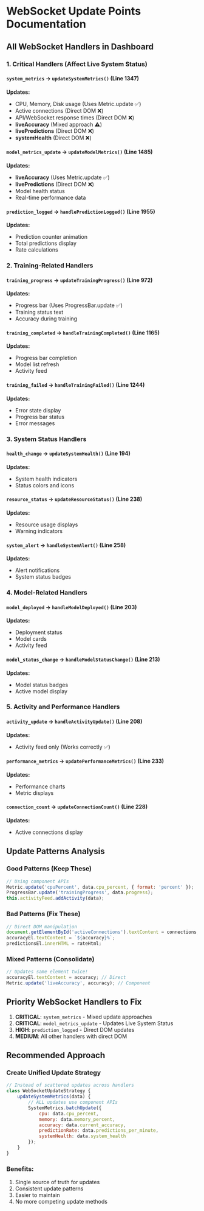 # WebSocket Update Points Documentation

## All WebSocket Handlers in Dashboard

### 1. Critical Handlers (Affect Live System Status)

#### `system_metrics` → `updateSystemMetrics()` (Line 1347)
**Updates:**
- CPU, Memory, Disk usage (Uses Metric.update ✅)
- Active connections (Direct DOM ❌)
- API/WebSocket response times (Direct DOM ❌)
- **liveAccuracy** (Mixed approach ⚠️)
- **livePredictions** (Direct DOM ❌)
- **systemHealth** (Direct DOM ❌)

#### `model_metrics_update` → `updateModelMetrics()` (Line 1485)
**Updates:**
- **liveAccuracy** (Uses Metric.update ✅)
- **livePredictions** (Direct DOM ❌)
- Model health status
- Real-time performance data

#### `prediction_logged` → `handlePredictionLogged()` (Line 1955)
**Updates:**
- Prediction counter animation
- Total predictions display
- Rate calculations

### 2. Training-Related Handlers

#### `training_progress` → `updateTrainingProgress()` (Line 972)
**Updates:**
- Progress bar (Uses ProgressBar.update ✅)
- Training status text
- Accuracy during training

#### `training_completed` → `handleTrainingCompleted()` (Line 1165)
**Updates:**
- Progress bar completion
- Model list refresh
- Activity feed

#### `training_failed` → `handleTrainingFailed()` (Line 1244)
**Updates:**
- Error state display
- Progress bar status
- Error messages

### 3. System Status Handlers

#### `health_change` → `updateSystemHealth()` (Line 194)
**Updates:**
- System health indicators
- Status colors and icons

#### `resource_status` → `updateResourceStatus()` (Line 238)
**Updates:**
- Resource usage displays
- Warning indicators

#### `system_alert` → `handleSystemAlert()` (Line 258)
**Updates:**
- Alert notifications
- System status badges

### 4. Model-Related Handlers

#### `model_deployed` → `handleModelDeployed()` (Line 203)
**Updates:**
- Deployment status
- Model cards
- Activity feed

#### `model_status_change` → `handleModelStatusChange()` (Line 213)
**Updates:**
- Model status badges
- Active model display

### 5. Activity and Performance Handlers

#### `activity_update` → `handleActivityUpdate()` (Line 208)
**Updates:**
- Activity feed only (Works correctly ✅)

#### `performance_metrics` → `updatePerformanceMetrics()` (Line 233)
**Updates:**
- Performance charts
- Metric displays

#### `connection_count` → `updateConnectionCount()` (Line 228)
**Updates:**
- Active connections display

## Update Patterns Analysis

### Good Patterns (Keep These)
```javascript
// Using component APIs
Metric.update('cpuPercent', data.cpu_percent, { format: 'percent' });
ProgressBar.update('trainingProgress', data.progress);
this.activityFeed.addActivity(data);
```

### Bad Patterns (Fix These)
```javascript
// Direct DOM manipulation
document.getElementById('activeConnections').textContent = connections;
accuracyEl.textContent = `${accuracy}%`;
predictionsEl.innerHTML = rateHtml;
```

### Mixed Patterns (Consolidate)
```javascript
// Updates same element twice!
accuracyEl.textContent = accuracy; // Direct
Metric.update('liveAccuracy', accuracy); // Component
```

## Priority WebSocket Handlers to Fix

1. **CRITICAL**: `system_metrics` - Mixed update approaches
2. **CRITICAL**: `model_metrics_update` - Updates Live System Status
3. **HIGH**: `prediction_logged` - Direct DOM updates
4. **MEDIUM**: All other handlers with direct DOM

## Recommended Approach

### Create Unified Update Strategy
```javascript
// Instead of scattered updates across handlers
class WebSocketUpdateStrategy {
    updateSystemMetrics(data) {
        // ALL updates use component APIs
        SystemMetrics.batchUpdate({
            cpu: data.cpu_percent,
            memory: data.memory_percent,
            accuracy: data.current_accuracy,
            predictionRate: data.predictions_per_minute,
            systemHealth: data.system_health
        });
    }
}
```

### Benefits:
1. Single source of truth for updates
2. Consistent update patterns
3. Easier to maintain
4. No more competing update methods